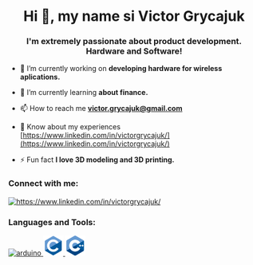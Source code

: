 <h1 align="center">Hi 👋, my name si Victor Grycajuk</h1>
<h3 align="center">I'm extremely passionate about product development. Hardware and Software!</h3>

- 🔭 I’m currently working on **developing hardware for wireless aplications.**

- 🌱 I’m currently learning **about finance.**

- 📫 How to reach me **victor.grycajuk@gmail.com**

- 📄 Know about my experiences [https://www.linkedin.com/in/victorgrycajuk/](https://www.linkedin.com/in/victorgrycajuk/)

- ⚡ Fun fact **I love 3D modeling and 3D printing.**

<h3 align="left">Connect with me:</h3>
<p align="left">
<a href="https://linkedin.com/in/https://www.linkedin.com/in/victorgrycajuk/" target="blank"><img align="center" src="https://raw.githubusercontent.com/rahuldkjain/github-profile-readme-generator/master/src/images/icons/Social/linked-in-alt.svg" alt="https://www.linkedin.com/in/victorgrycajuk/" height="30" width="40" /></a>
</p>

<h3 align="left">Languages and Tools:</h3>
<p align="left"> <a href="https://www.arduino.cc/" target="_blank" rel="noreferrer"> <img src="https://cdn.worldvectorlogo.com/logos/arduino-1.svg" alt="arduino" width="40" height="40"/> </a> <a href="https://www.cprogramming.com/" target="_blank" rel="noreferrer"> <img src="https://raw.githubusercontent.com/devicons/devicon/master/icons/c/c-original.svg" alt="c" width="40" height="40"/> </a> <a href="https://www.w3schools.com/cpp/" target="_blank" rel="noreferrer"> <img src="https://raw.githubusercontent.com/devicons/devicon/master/icons/cplusplus/cplusplus-original.svg" alt="cplusplus" width="40" height="40"/> </a> </p>
